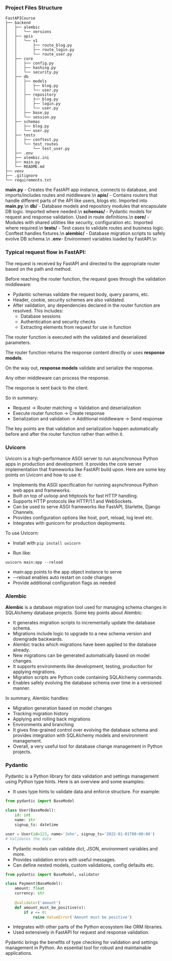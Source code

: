 ### Project Files Structure

```
FastAPICourse
├── backend
│   ├── alembic
│   │   └── versions
│   ├── apis
│   │   └── v1
│   │       ├── route_blog.py
│   │       ├── route_login.py
│   │       └── route_user.py
│   ├── core
│   │   ├── config.py
│   │   ├── hashing.py
│   │   └── security.py
│   ├── db
│   │   ├── models
│   │   │   ├── blog.py
│   │   │   └── user.py
│   │   ├── repository
│   │   │   ├── blog.py
│   │   │   ├── login.py
│   │   │   └── user.py
│   │   ├── base.py
│   │   └── session.py
│   ├── schemas
│   │   ├── blog.py
│   │   └── user.py
│   ├── tests
│   │   ├── conftest.py
│   │   └── test_routes
│   │       └── test_user.py
│   ├── .env
│   ├── alembic.ini
│   ├── main.py 
│   └── README.md
├── venv
├── .gitignore
└── requirements.txt
```

**main.py**  - Creates the FastAPI app instance, connects to database, and imports/includes routes and middleware.\n
**apis/**    - Contains routers that handle different parts of the API like users, blogs etc. Imported into **main.py**.\n
**db/**      - Database models and repository modules that encapsulate DB logic. Imported where needed.\n
**schemas/** - Pydantic models for request and response validation. Used in route definitions.\n
**core/**    - Modules with shared utilities like security, configuration etc. Imported where required.\n
**tests/** - Test cases to validate routes and business logic. Conftest handles fixtures.\n
**alembic/** - Database migration scripts to safely evolve DB schema.\n
**.env**- Environment variables loaded by FastAPI.\n

### Typical request flow in FastAPI:

The request is received by FastAPI and directed to the appropriate router based on the path and method.

Before reaching the router function, the request goes through the validation middleware:

 - Pydantic schemas validate the request body, query params, etc.
 - Header, cookie, security schemes are also validated.
 - After validation, any dependencies declared in the router function are resolved. This includes:
    * Database sessions
    * Authentication and security checks
    * Extracting elements from request for use in function

The router function is executed with the validated and deserialized parameters.

The router function returns the response content directly or uses **response models**.

On the way out, **response models** validate and serialize the response.

Any other middleware can process the response.

The response is sent back to the client.

So in summary:

- Request -> Router matching -> Validation and deserialization
- Execute router function -> Create response
- Serialization and validation -> Additional middleware -> Send response

The key points are that validation and serialization happen automatically before and after the router function rather than within it.

### Uvicorn

Uvicorn is a high-performance ASGI server to run asynchronous Python apps in production and development. 
It provides the core server implementation that frameworks like FastAPI build upon.
Here are some key points on Uvicorn and how to use it:

- Implements the ASGI specification for running asynchronous Python web apps and frameworks.
- Built on top of uvloop and httptools for fast HTTP handling.
- Supports HTTP protocols like HTTP/1.1 and WebSockets.
- Can be used to serve ASGI frameworks like FastAPI, Starlette, Django Channels. 
- Provides configuration options like host, port, reload, log level etc.
- Integrates with gunicorn for production deployments.

To use Uvicorn:

- Install with `pip install uvicorn`

- Run like: 

```
uvicorn main:app --reload
```

- main:app points to the app object instance to serve
- --reload enables auto restart on code changes
- Provide additional configuration flags as needed


### Alembic

**Alembic** is a database migration tool used for managing schema changes in SQLAlchemy database projects. Some key points about Alembic:

  * It generates migration scripts to incrementally update the database schema.
  * Migrations include logic to upgrade to a new schema version and downgrade backwards.
  * Alembic tracks which migrations have been applied to the database already.
  * New migrations can be generated automatically based on model changes.
  * It supports environments like development, testing, production for applying migrations.
  * Migration scripts are Python code containing SQLAlchemy commands.
  * Enables safely evolving the database schema over time in a versioned manner.

In summary, Alembic handles:

  * Migration generation based on model changes
  * Tracking migration history
  * Applying and rolling back migrations
  * Environments and branching
  * It gives fine-grained control over evolving the database schema and provides integration with SQLAlchemy models and environment management. 
  * Overall, a very useful tool for database change management in Python projects.


### Pydantic

Pydantic is a Python library for data validation and settings management using Python type hints. 
Here is an overview and some examples:

- It uses type hints to validate data and enforce structure. For example:

```python
from pydantic import BaseModel

class User(BaseModel):
    id: int
    name: str
    signup_ts: datetime

user = User(id=123, name='John', signup_ts='2022-01-01T00:00:00') 
# Validates the data
```

- Pydantic models can validate dict, JSON, environment variables and more.
- Provides validation errors with useful messages.
- Can define nested models, custom validations, config defaults etc.

```python
from pydantic import BaseModel, validator

class Payment(BaseModel):
    amount: float
    currency: str
    
    @validator('amount')
    def amount_must_be_positive(v):
        if v <= 0:
            raise ValueError('Amount must be positive')
```

- Integrates with other parts of the Python ecosystem like ORM libraries.
- Used extensively in FastAPI for request and response validation.

Pydantic brings the benefits of type checking for validation and settings management in Python. 
An essential tool for robust and maintainable applications.




